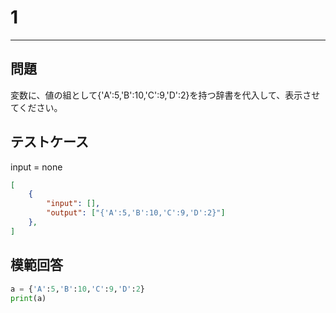 # 1

---
## 問題

変数に、値の組として{'A':5,'B':10,'C':9,'D':2}を持つ辞書を代入して、表示させてください。

## テストケース
input = none
```json
[
	{
		"input": [],
		"output": ["{'A':5,'B':10,'C':9,'D':2}"]
  	},
]
```

## 模範回答
```python
a = {'A':5,'B':10,'C':9,'D':2}
print(a)
```